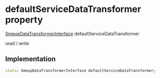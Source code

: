 


# defaultServiceDataTransformer property






[SmeupDataTransformerInterface](../../smeup_services_transformers_smeup_data_transformer_interface/SmeupDataTransformerInterface-class.md) defaultServiceDataTransformer
  
_read / write_






## Implementation

```dart
static SmeupDataTransformerInterface defaultServiceDataTransformer;


```







